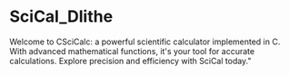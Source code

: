 # SciCal_Dlithe
Welcome to CSciCalc: a powerful scientific calculator implemented in C. With advanced mathematical functions, it's your tool for accurate calculations. Explore precision and efficiency with SciCal today."
